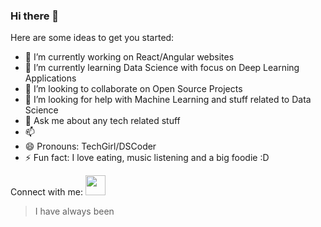 ### Hi there 👋


Here are some ideas to get you started:

- 🔭 I’m currently working on React/Angular websites
- 🌱 I’m currently learning Data Science with focus on Deep Learning Applications
- 👯 I’m looking to collaborate on Open Source Projects
- 🤔 I’m looking for help with Machine Learning and stuff related to Data Science
- 💬 Ask me about any tech related stuff
- 📫
- 😄 Pronouns: TechGirl/DSCoder
- ⚡ Fun fact: I love eating, music listening and a big foodie :D


Connect with me:
<img height="32" width="32" src="https://cdn.jsdelivr.net/npm/simple-icons@v4/icons/YouTube.svg" />
> I have always been

